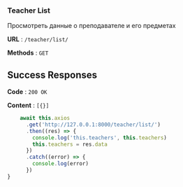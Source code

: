 ### Teacher List

Просмотреть данные о преподавателе и его предметах

**URL** : `/teacher/list/`

**Methods** : `GET`

## Success Responses

**Code** : `200 OK`

**Content** : `[{}]`

```javascript
    await this.axios
      .get('http://127.0.0.1:8000/teacher/list/')
      .then((res) => {
        console.log('this.teachers', this.teachers)
        this.teachers = res.data
      })
      .catch((error) => {
        console.log(error)
      })
}
```
